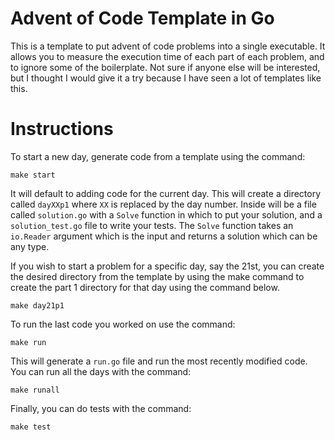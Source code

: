 # Advent of Code Template in Go

This is a template to put advent of code problems into a single executable. It
allows you to measure the execution time of each part of each problem, and to
ignore some of the boilerplate. Not sure if anyone else will be interested, but
I thought I would give it a try because I have seen a lot of templates like
this.

# Instructions

To start a new day, generate code from a template using the command:

```
make start
```

It will default to adding code for the current day. This will create a
directory called `dayXXp1` where `XX` is replaced by the day number. Inside
will be a file called `solution.go` with a `Solve` function in which to put
your solution, and a `solution_test.go` file to write your tests. The `Solve`
function takes an `io.Reader` argument which is the input and returns a
solution which can be any type.

If you wish to start a problem for a specific day, say the 21st, you can create
the desired directory from the template by using the make command to create the
part 1 directory for that day using the command below.

```
make day21p1
```

To run the last code you worked on use the command:

```
make run
```

This will generate a `run.go` file and run the most recently modified code. You
can run all the days with the command:

```
make runall
```

Finally, you can do tests with the command:

```
make test
```
